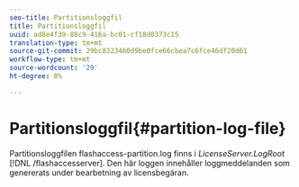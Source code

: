 ```yaml
---
seo-title: Partitionsloggfil
title: Partitionsloggfil
uuid: ad8e4f39-88c9-416a-bc01-cf18d0373c15
translation-type: tm+mt
source-git-commit: 29bc8323460d9be0fce66cbea7c6fce46df20d61
workflow-type: tm+mt
source-wordcount: '29'
ht-degree: 0%

---
```



# Partitionsloggfil{#partition-log-file}

Partitionsloggfilen flashaccess-partition.log finns i *LicenseServer.LogRoot* [!DNL /flashaccesserver]. Den här loggen innehåller loggmeddelanden som genererats under bearbetning av licensbegäran.
